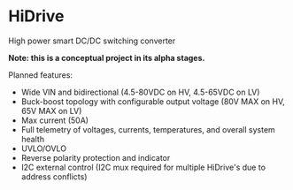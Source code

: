 # HiDrive
High power smart DC/DC switching converter

**Note: this is a conceptual project in its alpha stages.**

Planned features:
- Wide VIN and bidirectional (4.5-80VDC on HV, 4.5-65VDC on LV)
- Buck-boost topology with configurable output voltage (80V MAX on HV, 65V MAX on LV)
- Max current (50A)
- Full telemetry of voltages, currents, temperatures, and overall system health
- UVLO/OVLO
- Reverse polarity protection and indicator
- I2C external control (I2C mux required for multiple HiDrive's due to address conflicts)

